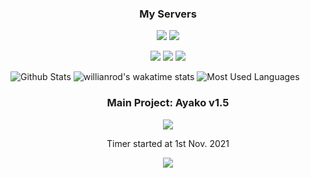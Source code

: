 <h3 align="center">My Servers</h3>
<p align="center"><a href="https://discord.gg/animekos" target="_blank"><img src="https://img.shields.io/badge/Discord-Animekos-b0ff00?style=flat&logo=discord&logoColor=white"/></a>
<a href="https://support.ayakobot.com" target="_blank"><img src="https://img.shields.io/badge/Discord-Ayako%20Support-b0ff00?style=flat&logo=discord&logoColor=white"/></a>
<p align="center"><a href="https://discord.gg/aj63GaGGvu" target="_blank"><img src="https://img.shields.io/badge/Discord-Gameverse-b0ff00?style=flat&logo=discord&logoColor=white"/></a>
<a href="https://discord.gg/pats" target="_blank"><img src="https://img.shields.io/badge/Discord-Cozy%20Kingdom-b0ff00?style=flat&logo=discord&logoColor=white"/></a>
<a href="https://discord.gg/willis" target="_blank"><img src="https://img.shields.io/badge/Discord-WiLLiS%20Gaming-b0ff00?style=flat&logo=discord&logoColor=white"/></a>


![Github Stats](https://github-readme-stats.vercel.app/api?username=Larsundso&show_icons=true&theme=merko )
![willianrod's wakatime stats](https://github-readme-stats.vercel.app/api/wakatime?username=Larsundso&theme=merko)
![Most Used Languages](https://github-readme-stats.vercel.app/api/top-langs/?username=Larsundso&theme=merko&layout=compact)

<h3 align="center">Main Project: Ayako v1.5</h3>
<p align="center"><a href="https://discord.gg/animekos" target="_blank"><img src="https://wakatime.com/badge/user/dd3b35d0-d275-4870-a3d1-a0158fd38981/project/d6de1fb5-f3e0-4fbe-a14c-40aa74e5b9e4.svg"/></a></p>
<p align="center"><a>Timer started at 1st Nov. 2021</a></p>
<p align="center"><a href="https://top.gg/bot/650691698409734151">
  <img src="https://top.gg/api/widget/650691698409734151.svg">
</a>
